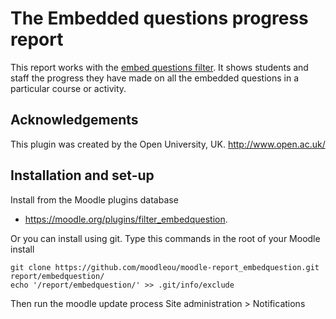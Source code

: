 # The Embedded questions progress report

This report works with the [embed questions filter](https://moodle.org/plugins/filter_embedquestion).
It shows students and staff the progress they have made on all the embedded questions
in a particular course or activity.


## Acknowledgements

This plugin was created by the Open University, UK. http://www.open.ac.uk/


## Installation and set-up

Install from the Moodle plugins database
* https://moodle.org/plugins/filter_embedquestion.

Or you can install using git. Type this commands in the root of your Moodle install

    git clone https://github.com/moodleou/moodle-report_embedquestion.git report/embedquestion/
    echo '/report/embedquestion/' >> .git/info/exclude

Then run the moodle update process
Site administration > Notifications
